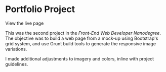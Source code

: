 # Portfolio Project

<a href="http://kevinfrutiger.github.io/frontend-nanodegree-portfolio/" target="_blank"></a>View the live page</a>

This was the second project in the _Front-End Web Developer Nanodegree_. The objective was to build a web page from a mock-up using Bootstrap's grid system, and use Grunt build tools to generate the responsive image variations.

I made additional adjustments to imagery and colors, inline with project guidelines.
